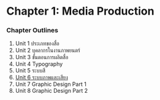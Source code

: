 # Chapter 1: Media Production

### Chapter Outlines
1. Unit 1 ประเภทของสื่อ
2. Unit 2 บุคลากรในงานภาพยนตร์
3. Unit 3 ขั้นตอนการผลิตสื่อ
4. Unit 4 Typography
5. Unit 5 ระบบสี
6. [Unit 6 ระบบภาพและเสียง](unit06.md)
7. Unit 7 Graphic Design Part 1
8. Unit 8 Graphic Design Part 2
